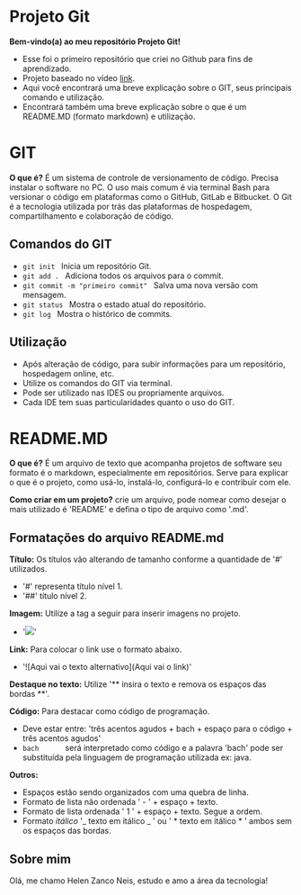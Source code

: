 # Projeto Git

**Bem-vindo(a) ao meu repositório Projeto Git!**

- Esse foi o primeiro repositório que criei no Github para fins de aprendizado.
- Projeto baseado no vídeo [link](https://www.youtube.com/watch?v=UBAX-13g8OM&t=31s).
- Aqui você encontrará uma breve explicação sobre o GIT, seus principais comando e utilização.
- Encontrará também uma breve explicação sobre o que é um README.MD (formato markdown) e utilização.

# GIT 

**O que é?** É um sistema de controle de versionamento de código. Precisa instalar o software no PC. O uso mais comum é via terminal Bash para versionar o código em plataformas como o GitHub, GitLab e Bitbucket. O Git é a tecnologia utilizada por trás das plataformas de hospedagem, compartilhamento e colaboração de código.

## Comandos do GIT
-  ```git init ``` Inicia um repositório Git.
-  ```git add . ``` Adiciona todos os arquivos para o commit.
-  ```git commit -m "primeiro commit" ``` Salva uma nova versão com mensagem.
-  ```git status ``` Mostra o estado atual do repositório.
-  ```git log ``` Mostra o histórico de commits.

## Utilização

- Após alteração de código, para subir informações para um repositório, hospedagem online, etc.
- Utilize os comandos do GIT via terminal.
- Pode ser utilizado nas IDES ou propriamente arquivos.
- Cada IDE tem suas particularidades quanto o uso do GIT.

# README.MD

**O que é?** É um arquivo de texto que acompanha projetos de software seu formato é o markdown, especialmente em repositórios. Serve para explicar o que é o projeto, como usá-lo, instalá-lo, configurá-lo e contribuir com ele. 

**Como criar em um projeto?** crie um arquivo, pode nomear como desejar o mais utilizado é 'README' e defina o tipo de arquivo como '.md'. 

## Formatações do arquivo README.md

**Título:** Os títulos vão alterando de tamanho conforme a quantidade de '#' utilizados.
- '#' representa título nível 1.
- '##' título nível 2.

**Imagem:** Utilize a tag a seguir para inserir imagens no projeto.
- '<img src= "caminho da imagem aqui . jpg" width = "defina o tamanho (optativo)"/>' 

**Link:** Para colocar o link use o formato abaixo.
- '![Aqui vai o texto alternativo](Aqui vai o link)'  

**Destaque no texto:** Utilize '** insira o texto e remova os espaços das bordas **'.

**Código:** Para destacar como código de programação.
- Deve estar entre: 'três acentos agudos + bach + espaço para o código + três acentos agudos'
- ```bach      ```  será interpretado como código e a palavra 'bach' pode ser substituída pela linguagem de programação utilizada ex: java.

**Outros:**
- Espaços estão sendo organizados com uma quebra de linha.
- Formato de lista não ordenada ' - ' + espaço + texto.
- Formato de lista ordenada ' 1 ' + espaço + texto. Segue a ordem.
- Formato _itálico_ '_ texto em itálico _ ' ou ' * texto em itálico * ' ambos sem os espaços das bordas.

## Sobre mim

Olá, me chamo Helen Zanco Neis, estudo e amo a área da tecnologia!



